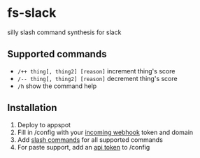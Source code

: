 # fs-slack #

silly slash command synthesis for slack


## Supported commands ##
- `/++ thing[, thing2] [reason]`  increment thing's score
- `/-- thing[, thing2] [reason]`  decrement thing's score
- `/h` show the command help

## Installation ##
1. Deploy to appspot
2. Fill in /config with your [incoming webhook](https://foursquare.slack.com/services/new/incoming-webhook) token and domain
3. Add [slash commands](https://foursquare.slack.com/services/new/slash-commands) for all supported commands
4. For paste support, add an [api token](https://api.slack.com/) to /config
